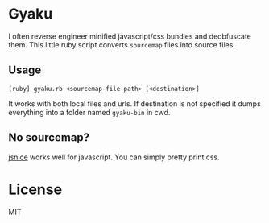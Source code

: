# Gyaku

I often reverse engineer minified javascript/css bundles and deobfuscate them. This little ruby script converts `sourcemap` files into source files.

## Usage

    [ruby] gyaku.rb <sourcemap-file-path> [<destination>]

It works with both local files and urls. If destination is not specified it dumps everything into a folder named `gyaku-bin` in cwd.

## No sourcemap?

[jsnice](https://jsnice.org) works well for javascript. You can simply pretty print css.

# License
MIT